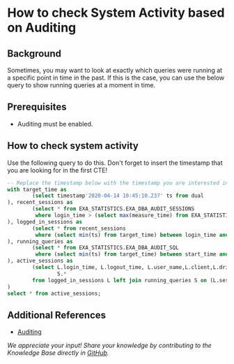# How to check System Activity based on Auditing 
## Background

Sometimes, you may want to look at exactly which queries were running at a specific point in time in the past. If this is the case, you can use the below query to show running queries at a moment in time. 

## Prerequisites

* Auditing must be enabled.

## How to check system activity

Use the following query to do this. Don't forget to insert the timestamp that you are looking for in the first CTE!


```sql
-- Replace the timestamp below with the timestamp you are interested in
with target_time as
        (select timestamp'2020-04-14 10:45:10.237' ts from dual
), recent_sessions as 
        (select * from EXA_STATISTICS.EXA_DBA_AUDIT_SESSIONS 
         where login_time > (select max(measure_time) from EXA_STATISTICS.EXA_SYSTEM_EVENTS where event_type='STARTUP')
), logged_in_sessions as 
        (select * from recent_sessions
         where (select min(ts) from target_time) between login_time and coalesce(logout_time, current_timestamp)
), running_queries as 
        (select * from EXA_STATISTICS.EXA_DBA_AUDIT_SQL
         where (select min(ts) from target_time) between start_time and stop_time
), active_sessions as
        (select L.login_time, L.logout_time, L.user_name,L.client,L.driver,L.encrypted,L.host,L.os_user,L.os_name, 
                S.* 
        from logged_in_sessions L left join running_queries S on (L.session_id=S.session_id)
)
select * from active_sessions;
```
## Additional References

* [Auditing](https://docs.exasol.com/database_concepts/auditing.htm)

*We appreciate your input! Share your knowledge by contributing to the Knowledge Base directly in [GitHub](https://github.com/exasol/public-knowledgebase).* 